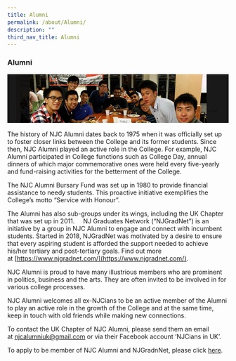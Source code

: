 ```yaml
---
title: Alumni
permalink: /about/Alumni/
description: ""
third_nav_title: Alumni
---
```

### Alumni

![](/images/alumni1.png)

The history of NJC Alumni dates back to 1975 when it was officially set up to foster closer links between the College and its former students. Since then, NJC Alumni played an active role in the College. For example, NJC Alumni participated in College functions such as College Day, annual dinners of which major commemorative ones were held every five-yearly and fund-raising activities for the betterment of the College.

The NJC Alumni Bursary Fund was set up in 1980 to provide financial assistance to needy students. This proactive initiative exemplifies the College’s motto “Service with Honour”.

The Alumni has also sub-groups under its wings, including the UK Chapter that was set up in 2011.     NJ Graduates Network (“NJGradNet”) is an initiative by a group in NJC Alumni to engage and connect with incumbent students. Started in 2018, NJGradNet was motivated by a desire to ensure that every aspiring student is afforded the support needed to achieve his/her tertiary and post-tertiary goals. Find out more at [https://www.njgradnet.com/](https://www.njgradnet.com/).

NJC Alumni is proud to have many illustrious members who are prominent in politics, business and the arts. They are often invited to be involved in for various college processes.

NJC Alumni welcomes all ex-NJCians to be an active member of the Alumni to play an active role in the growth of the College and at the same time, keep in touch with old friends while making new connections.

To contact the UK Chapter of NJC Alumni, please send them an email at [njcalumniuk@gmail.com](mailto:njcalumniuk@gmail.com) or via their Facebook account ‘NJCians in UK’.

To apply to be member of NJC Alumni and NJGradnNet, please click [here](https://form.gov.sg/605d825b91c0070012eb3e4f).